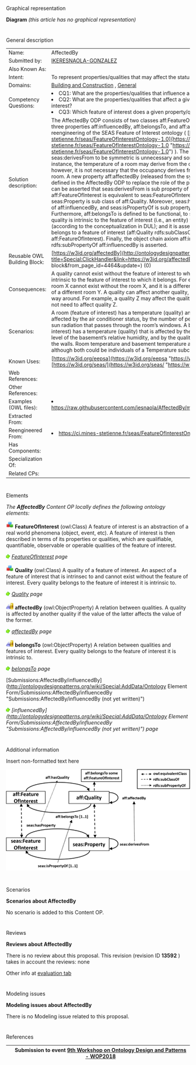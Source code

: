 # 

 Graphical representation



__Diagram__ 
_(this article has no graphical representation)_ 




# 

 General description




|  |  |
| --- | --- |
|  Name:  |  AffectedBy  |
|  Submitted by:  | [IKERESNAOLA-GONZALEZ](../User/IKERESNAOLA-GONZALEZ.md "User:IKERESNAOLA-GONZALEZ")  |
|  Also Known As:  |  |
|  Intent:  |  To represent properties/qualities that may affect the status of a feature of interest.  |
|  Domains:  | [Building and Construction](../Community/Building_and_Construction.md "Community:Building and Construction")  , [General](../Community/General.md "Community:General")  |
|  Competency Questions:  | <li>       CQ1: What are the properties/qualities that influence a feature of interest?      </li><li>       CQ2: What are the properties/qualities that affect a given property of a feature of interest?      </li><li>       CQ3: Which feature of interest does a given property/quality belongs to?      </li> |
|  Solution description:  |  The AffectedBy ODP consists of two classes aff:FeatureOfInterest and aff:Quality; and three properties aff:influencedBy, aff:belongsTo, and aff:affectedBy.  This ODP is a reengineering of the SEAS Feature of Interest ontology ( [https://ci.mines-stetienne.fr/seas/FeatureOfInterestOntology-1.0](https://ci.mines-stetienne.fr/seas/FeatureOfInterestOntology-1.0 "https://ci.mines-stetienne.fr/seas/FeatureOfInterestOntology-1.0")  ). The constraint on the property seas:derivesFrom to be symmetric is unnecessary and sometimes innapropriate. For instance, the temperature of a room may derive from the occupancy of the room; however, it is not necessary that the occupancy derives from the temperature of the room. A new property aff:affectedBy (released from the symmetric constraint) is defined in the AffectedBy ODP to replace the role of the property seas:derivesFrom. It can be asserted that seas:derivesFrom is sub property of aff:affectedBy. The class aff:FeatureOfInterest is equivalent to seas:FeatureOfInterest, and the class seas:Property is sub class of aff:Quality. Moreover, seas:hasProperty is sub property of aff:influencedBy, and seas:isPropertyOf is sub property of aff:belongsTo. Furthermore, aff:belongsTo is defined to be functional, to support the notion that a quality is intrinsic to the feature of interest (i.e., an entity) to which it belongs (according to the conceptualization in DUL); and it is asserted that every quality belongs to a feature of interest (aff:Quality rdfs:subClassOf aff:belongsTo some aff:FeatureOfInterest).  Finally, the object chain axiom aff:influencedBy o aff:affectedBy rdfs:subPropertyOf aff:influencedBy is asserted.  |
|  Reusable OWL Building Block:  | [https://w3id.org/affectedBy](http://ontologydesignpatterns.org/wiki/index.php?title=Special:ClickHandler&link=https://w3id.org/affectedBy&message=OWL building block&from_page_id=4464&update=)  (0)  |
|  Consequences:  |  A quality cannot exist without the feature of interest to which it belongs. A quality is intrinsic to the feature of interest to which it belongs. For example, the temperature of room X cannot exist without the room X, and it is a different quality to the temperature of a different room Y.  A quality can affect another quality, but not necessarily the other way around. For example, a quality Z may affect the quality W, but the quality W does not need to affect quality Z.  |
|  Scenarios:  |  A room (feature of interest) has a temperature (quality) and this temperature is affected by the air conditioner status, by the number of people in the room, and by the sun radiation that passes through the room’s windows. A basement (feature of interest) has a temperature (quality) that is affected by the air conditioner status, by level of the basement’s relative humidity, and by the quality of the thermal insulation of the walls. Room temperature and basement temperature are different qualities, although both could be individuals of a Temperature subclass of Quality class.  |
|  Known Uses:  | [https://w3id.org/eepsa](https://w3id.org/eepsa "https://w3id.org/eepsa")  , [https://w3id.org/seas/](https://w3id.org/seas/ "https://w3id.org/seas/")  |
|  Web References:  |  |
|  Other References:  |  |
|  Examples (OWL files):  | <li><a class="external free" href="https://raw.githubusercontent.com/iesnaola/AffectedBy/master/examples/example1.ttl" rel="nofollow" title="https://raw.githubusercontent.com/iesnaola/AffectedBy/master/examples/example1.ttl">        https://raw.githubusercontent.com/iesnaola/AffectedBy/master/examples/example1.ttl       </a></li> |
|  Extracted From:  |  |
|  Reengineered From:  | <li><a class="external free" href="https://ci.mines-stetienne.fr/seas/FeatureOfInterestOntology-1.0" rel="nofollow" title="https://ci.mines-stetienne.fr/seas/FeatureOfInterestOntology-1.0">        https://ci.mines-stetienne.fr/seas/FeatureOfInterestOntology-1.0       </a></li> |
|  Has Components:  |  |
|  Specialization Of:  |  |
|  Related CPs:  |  |



  





# 

 Elements



_The
 __AffectedBy__ 
 Content OP locally defines the following ontology elements:_ 





[![Class](./20px-Class.gif)](../Image/Class.gif.md "Class")
__FeatureOfInterest__ 
 (owl:Class) A feature of interest is an abstraction of a real world phenomena (object, event, etc). A feature of interest is then described in terms of its properties or qualities, which are qualifiable, quantifiable, observable or operable qualities of the feature of interest.
 
[![](./11px-ArrowRight.gif)](../Image/ArrowRight.gif.md "ArrowRight.gif")
_[FeatureOfInterest](../SmartHome_FeatureOfInterest/SmartHome_FeatureOfInterest.md "Submissions:AffectedBy/FeatureOfInterest") 
 page_ 



[![Class](./20px-Class.gif)](../Image/Class.gif.md "Class")
__Quality__ 
 (owl:Class) A quality of a feature of interest. An aspect of a feature of interest that is intrinsec to and cannot exist without the feature of interest. Every quality belongs to the feature of interest it is intrinsic to.
 
[![](./11px-ArrowRight.gif)](../Image/ArrowRight.gif.md "ArrowRight.gif")
_[Quality](./AffectedBy/Quality.md "Submissions:AffectedBy/Quality") 
 page_ 



[![ObjectProperty](./20px-ObjectProperty.gif)](../Image/ObjectProperty.gif.md "ObjectProperty")
__affectedBy__ 
 (owl:ObjectProperty) A relation between qualities. A quality is affected by another quality if the value of the latter affects the value of the former.
 
[![](./11px-ArrowRight.gif)](../Image/ArrowRight.gif.md "ArrowRight.gif")
_[affectedBy](./AffectedBy/affectedBy.md "Submissions:AffectedBy/affectedBy") 
 page_ 



[![ObjectProperty](./20px-ObjectProperty.gif)](../Image/ObjectProperty.gif.md "ObjectProperty")
__belongsTo__ 
 (owl:ObjectProperty) A relation between qualities and features of interest. Every quality belongs to the feature of interest it is intrinsic to.
 
[![](./11px-ArrowRight.gif)](../Image/ArrowRight.gif.md "ArrowRight.gif")
_[belongsTo](./AffectedBy/belongsTo.md "Submissions:AffectedBy/belongsTo") 
 page_ 



[Submissions:AffectedBy/influencedBy](http://ontologydesignpatterns.org/wiki/Special:AddData/Ontology Element Form/Submissions:AffectedBy/influencedBy "Submissions:AffectedBy/influencedBy (not yet written)") 

[![](./11px-ArrowRight.gif)](../Image/ArrowRight.gif.md "ArrowRight.gif")
_[influencedBy](http://ontologydesignpatterns.org/wiki/Special:AddData/Ontology Element Form/Submissions:AffectedBy/influencedBy "Submissions:AffectedBy/influencedBy (not yet written)") 
 page_ 


# 

 Additional information



 Insert non-formatted text here
 





[![](./800px-ODPAffectedBy_Diagram.png)](../Image/ODPAffectedBy_Diagram.png.md "ODPAffectedBy Diagram.png")




# 

 Scenarios




__Scenarios about AffectedBy__ 


 No scenario is added to this Content OP.
 




# 

 Reviews




__Reviews about AffectedBy__ 


 There is no review about this proposal.
This revision (revision ID
 __13592__ 
 ) takes in account the reviews: none
 



 Other info at
 [evaluation tab](http://ontologydesignpatterns.org/wiki/index.php?title=Submissions:AffectedBy&action=evaluation "http://ontologydesignpatterns.org/wiki/index.php?title=Submissions:AffectedBy&action=evaluation") 





  





# 

 Modeling issues




__Modeling issues about AffectedBy__ 


 There is no Modeling issue related to this proposal.
 




  





# 

 References



  






|  |  Submission to event [9th Workshop on Ontology Design and Patterns - WOP2018](http://ontologydesignpatterns.org/wiki/index.php?title=9th_Workshop_on_Ontology_Design_and_Patterns_-_WOP2018&action=edit&redlink=1 "9th Workshop on Ontology Design and Patterns - WOP2018 (not yet written)")  |
| --- | --- |